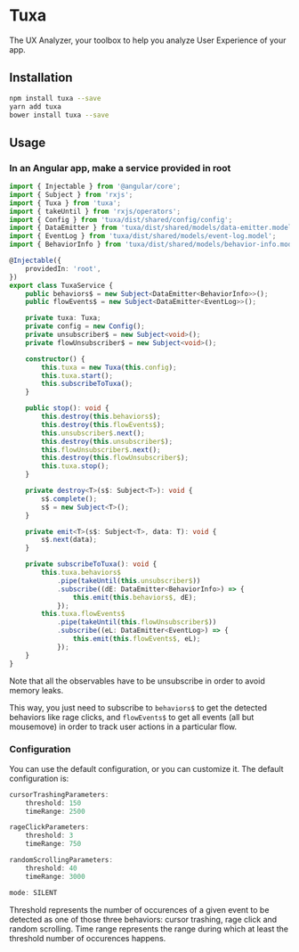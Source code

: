 # Tuxa
The UX Analyzer, your toolbox to help you analyze User Experience of your app.

## Installation 
```sh
npm install tuxa --save
yarn add tuxa
bower install tuxa --save
```

## Usage

### In an Angular app, make a service provided in root
```typescript
import { Injectable } from '@angular/core';
import { Subject } from 'rxjs';
import { Tuxa } from 'tuxa';
import { takeUntil } from 'rxjs/operators';
import { Config } from 'tuxa/dist/shared/config/config';
import { DataEmitter } from 'tuxa/dist/shared/models/data-emitter.model';
import { EventLog } from 'tuxa/dist/shared/models/event-log.model';
import { BehaviorInfo } from 'tuxa/dist/shared/models/behavior-info.model';

@Injectable({
	providedIn: 'root',
})
export class TuxaService {
	public behaviors$ = new Subject<DataEmitter<BehaviorInfo>>();
	public flowEvents$ = new Subject<DataEmitter<EventLog>>();

	private tuxa: Tuxa;
	private config = new Config();
	private unsubscriber$ = new Subject<void>();
	private flowUnsubscriber$ = new Subject<void>();

	constructor() {
		this.tuxa = new Tuxa(this.config);
		this.tuxa.start();
		this.subscribeToTuxa();
	}

	public stop(): void {
		this.destroy(this.behaviors$);
		this.destroy(this.flowEvents$);
		this.unsubscriber$.next();
		this.destroy(this.unsubscriber$);
		this.flowUnsubscriber$.next();
		this.destroy(this.flowUnsubscriber$);
		this.tuxa.stop();
	}

	private destroy<T>(s$: Subject<T>): void {
		s$.complete();
		s$ = new Subject<T>();
	}

	private emit<T>(s$: Subject<T>, data: T): void {
		s$.next(data);
	}

	private subscribeToTuxa(): void {
		this.tuxa.behaviors$
			.pipe(takeUntil(this.unsubscriber$))
			.subscribe((dE: DataEmitter<BehaviorInfo>) => {
				this.emit(this.behaviors$, dE);
			});
		this.tuxa.flowEvents$
			.pipe(takeUntil(this.flowUnsubscriber$))
			.subscribe((eL: DataEmitter<EventLog>) => {
				this.emit(this.flowEvents$, eL);
			});
	}
}
```
Note that all the observables have to be unsubscribe in order to avoid memory leaks.

This way, you just need to subscribe to `behaviors$` to get the detected behaviors like rage clicks, and `flowEvents$` to get all events (all but mousemove) in order to track user actions in a particular flow.

### Configuration
You can use the default configuration, or you can customize it. The default configuration is:
```typescript
cursorTrashingParameters:
	threshold: 150
	timeRange: 2500

rageClickParameters:
	threshold: 3
	timeRange: 750

randomScrollingParameters:
	threshold: 40
	timeRange: 3000

mode: SILENT
```
Threshold represents the number of occurences of a given event to be detected as one of those three behaviors: cursor trashing, rage click and random scrolling.
Time range represents the range during which at least the threshold number of occurences happens.
